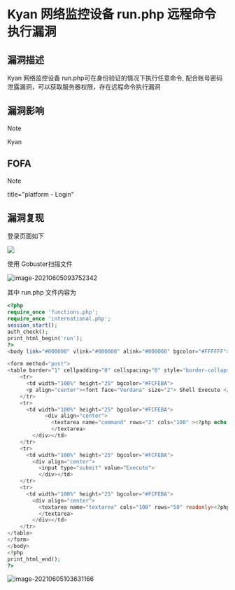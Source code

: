 # Kyan 网络监控设备 run.php 远程命令执行漏洞

## 漏洞描述

Kyan 网络监控设备 run.php可在身份验证的情况下执行任意命令, 配合账号密码泄露漏洞，可以获取服务器权限，存在远程命令执行漏洞

## 漏洞影响

> [!NOTE]
>
> Kyan

## FOFA

> [!NOTE]
>
> title="platform - Login"

## 漏洞复现

登录页面如下

![](http://wikioss.peiqi.tech/vuln/ky-1.png?x-oss-process=image/auto-orient,1/quality,q_90/watermark,image_c2h1aXlpbi9zdWkucG5nP3gtb3NzLXByb2Nlc3M9aW1hZ2UvcmVzaXplLFBfMTQvYnJpZ2h0LC0zOS9jb250cmFzdCwtNjQ,g_se,t_17,x_1,y_10)

使用 Gobuster扫描文件

![image-20210605093752342](http://wikioss.peiqi.tech/vuln/image-20210605093752342.png?x-oss-process=image/auto-orient,1/quality,q_90/watermark,image_c2h1aXlpbi9zdWkucG5nP3gtb3NzLXByb2Nlc3M9aW1hZ2UvcmVzaXplLFBfMTQvYnJpZ2h0LC0zOS9jb250cmFzdCwtNjQ,g_se,t_17,x_1,y_10)

其中 run.php 文件内容为

```php
<?php 
require_once 'functions.php';
require_once 'international.php';
session_start();
auth_check();
print_html_begin('run');
?>
<body link="#000000" vlink="#000000" alink="#000000" bgcolor="#FFFFFF">

<form method="post">
<table border="1" cellpadding="0" cellspacing="0" style="border-collapse: collapse" width="100%" id="AutoNumber1" height="25" bordercolor="#000000">
    <tr>
      <td width="100%" height="25" bgcolor="#FCFEBA">
      <p align="center"><font face="Verdana" size="2"> Shell Execute </font></td>
    </tr>
    <tr>
      <td width="100%" height="25" bgcolor="#FCFEBA">
            <div align="center">
              <textarea name="command" rows="2" cols="100" ><?php echo $_POST['command']; ?>
              </textarea> 
        </div></td>
    </tr>
    <tr>
      <td width="100%" height="25" bgcolor="#FCFEBA">
        <div align="center">
          <input type="submit" value="Execute">
          </div></td>
    </tr>
    <tr>
      <td width="100%" height="25" bgcolor="#FCFEBA">
        <div align="center">
          <textarea name="textarea" cols="100" rows="50" readonly><?php @$output = system(trim($_POST['command'])); ?>
          </textarea>
        </div></td>
    </tr>
</table>
</form>
</body> 
<?php
print_html_end(); 
?>

```

![image-20210605103631166](http://wikioss.peiqi.tech/vuln/image-20210605103631166.png?x-oss-process=image/auto-orient,1/quality,q_90/watermark,image_c2h1aXlpbi9zdWkucG5nP3gtb3NzLXByb2Nlc3M9aW1hZ2UvcmVzaXplLFBfMTQvYnJpZ2h0LC0zOS9jb250cmFzdCwtNjQ,g_se,t_17,x_1,y_10)